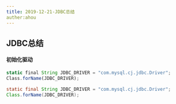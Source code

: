 ```yaml
---
title: 2019-12-21-JDBC总结
auther:ahou
---
```

## JDBC总结


#### 初始化驱动

``` javascript
static final String JDBC_DRIVER = "com.mysql.cj.jdbc.Driver";
Class.forName(JDBC_DRIVER);
```

``` java
static final String JDBC_DRIVER = "com.mysql.cj.jdbc.Driver";
Class.forName(JDBC_DRIVER);
```